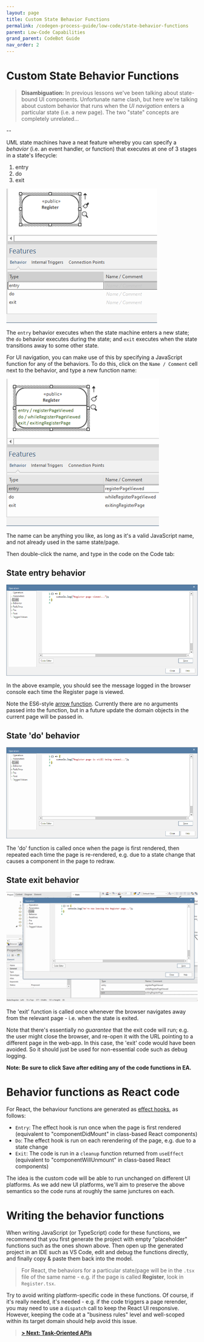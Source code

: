 ```yaml
---
layout: page
title: Custom State Behavior Functions
permalink: /codegen-process-guide/low-code/state-behavior-functions
parent: Low-Code Capabilities
grand_parent: CodeBot Guide
nav_order: 2
---
```


# Custom State Behavior Functions

> **Disambiguation:** In previous lessons we've been talking about state-bound UI components. Unfortunate name clash, but here we're talking about custom behavior that runs when the *UI navigation* enters a particular state (i.e. a new page). The two "state" concepts are completely unrelated...

--

UML state machines have a neat feature whereby you can specify a *behavior* (i.e. an event handler, or function) that executes at one of 3 stages in a state's lifecycle:

1. entry
2. do
3. exit

![UML state behaviors modeled in Enterprise Architect](../../images/lba/state-behaviors.png "UML state behaviors modeled in Enterprise Architect")

The `entry` behavior executes when the state machine enters a new state; the `do` behavior executes during the state; and `exit` executes when the state transitions away to some other state.

For UI navigation, you can make use of this by specifying a JavaScript function for any of the behaviors. To do this, click on the `Name / Comment` cell next to the behavior, and type a new function name:

![State behavior function names](../../images/lba/state-behavior-function-names.png "State behavior function names")

The name can be anything you like, as long as it's a valid JavaScript name, and not already used in the same state/page.

Then double-click the name, and type in the code on the Code tab:

## State entry behavior

![State entry behavior](../../images/lba/state-entry-behavior.png "State entry behavior")

In the above example, you should see the message logged in the browser console each time the Register page is viewed.

Note the ES6-style [arrow function](https://developer.mozilla.org/en-US/docs/Web/JavaScript/Reference/Functions/Arrow_functions). Currently there are no arguments passed into the function, but in a future update the domain objects in the current page will be passed in.


## State 'do' behavior

![State do behavior](../../images/lba/state-do-behavior.png "State do behavior")

The 'do' function is called once when the page is first rendered, then repeated each time the page is re-rendered, e.g. due to a state change that causes a component in the page to redraw.


## State exit behavior

![State exit behavior](../../images/lba/state-exit-behavior.png "State exit behavior")

The 'exit' function is called once whenever the browser navigates away from the relevant page - i.e. when the state is exited.

Note that there's essentially no *guarantee* that the exit code will run; e.g. the user might close the browser, and re-open it with the URL pointing to a different page in the web-app. In this case, the 'exit' code would have been avoided. So it should just be used for non-essential code such as debug logging.

**Note: Be sure to click Save after editing any of the code functions in EA.**


# Behavior functions as React code

For React, the behaviour functions are generated as [effect hooks](https://reactjs.org/docs/hooks-effect.html), as follows:

* `Entry`: The effect hook is run once when the page is first rendered (equivalent to "componentDidMount" in class-based React components)
* `Do`: The effect hook is run on each rerendering of the page, e.g. due to a state change
* `Exit`: The code is run in a `cleanup` function returned from `useEffect` (equivalent to "componentWillUnmount" in class-based React components)

The idea is the custom code will be able to run unchanged on different UI platforms. As we add new UI platforms, we'll aim to preserve the above semantics so the code runs at roughly the same junctures on each.


# Writing the behavior functions

When writing JavaScript (or TypeScript) code for these functions, we recommend that you first generate the project with empty "placeholder" functions such as the ones shown above. Then open up the generated project in an IDE such as VS Code, edit and debug the functions directly, and finally copy & paste them back into the model.

> For React, the behaviors for a particular state/page will be in the `.tsx` file of the same name - e.g. if the page is called **Register**, look in `Register.tsx`.


Try to avoid writing platform-specific code in these functions. Of course, if it's really needed, it's needed - e.g. if the code triggers a page rerender, you may need to use a `dispatch` call to keep the React UI responsive. However, keeping the code at a "business rules" level and well-scoped within its target domain should help avoid this issue.


> **[> Next: Task-Oriented APIs](task-oriented-apis)**
